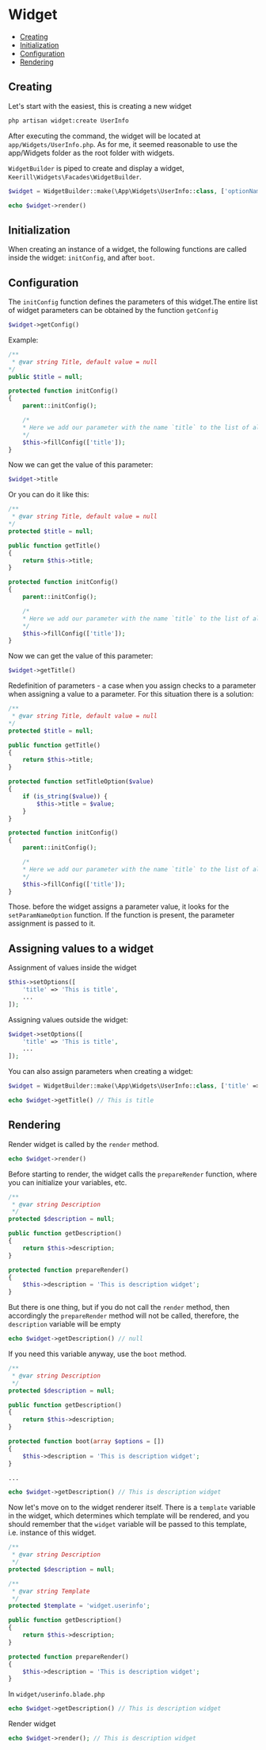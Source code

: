 # Widget

- [Creating](#creating)
- [Initialization](#initialization)
- [Configuration](#configuration)
- [Rendering](#rendering)

Creating
---

Let's start with the easiest, this is creating a new widget

```bash
php artisan widget:create UserInfo
```

After executing the command, the widget will be located at `app/Widgets/UserInfo.php`. 
As for me, it seemed reasonable to use the app/Widgets folder as the root folder with widgets.

`WidgetBuilder` is piped to create and display a widget, `Keerill\Widgets\Facades\WidgetBuilder`.

```php
$widget = WidgetBuilder::make(\App\Widgets\UserInfo::class, ['optionName' => 'optionValue']);

echo $widget->render()
```

Initialization
---

When creating an instance of a widget, the following functions are called inside the widget: `initConfig`, and after `boot`.


Configuration
---

The `initConfig` function defines the parameters of this widget.The entire list of widget parameters can be obtained by the function `getConfig`

```php
$widget->getConfig()
```
Example:

```php
/**
 * @var string Title, default value = null
*/
public $title = null;

protected function initConfig()
{
    parent::initConfig();

    /*
    * Here we add our parameter with the name `title` to the list of already available parameters.
    */
    $this->fillConfig(['title']);
}
```

Now we can get the value of this parameter:

```php
$widget->title
```

Or you can do it like this:

```php
/**
 * @var string Title, default value = null
*/
protected $title = null;

public function getTitle()
{
    return $this->title;
}

protected function initConfig()
{
    parent::initConfig();

    /*
    * Here we add our parameter with the name `title` to the list of already available parameters.
    */
    $this->fillConfig(['title']);
}
```

Now we can get the value of this parameter:

```php
$widget->getTitle()
```

Redefinition of parameters - a case when you assign checks to a parameter when assigning a value to a parameter. For this situation there is a solution:

```php
/**
 * @var string Title, default value = null
*/
protected $title = null;

public function getTitle()
{
    return $this->title;
}

protected function setTitleOption($value)
{
    if (is_string($value)) {
        $this->title = $value;
    }
}

protected function initConfig()
{
    parent::initConfig();

    /*
    * Here we add our parameter with the name `title` to the list of already available parameters.
    */
    $this->fillConfig(['title']);
}
```

Those. before the widget assigns a parameter value, it looks for the `setParamNameOption` function. If the function is present, the parameter assignment is passed to it.

Assigning values to a widget
---
Assignment of values inside the widget

```php
$this->setOptions([
    'title' => 'This is title',
    ...
]);
```

Assigning values outside the widget:

```php
$widget->setOptions([
    'title' => 'This is title',
    ...
]);
```

You can also assign parameters when creating a widget:

```php
$widget = WidgetBuilder::make(\App\Widgets\UserInfo::class, ['title' => 'This is title']);

echo $widget->getTitle() // This is title
```


Rendering
---

Render widget is called by the `render` method.

```php
echo $widget->render()
```

Before starting to render, the widget calls the `prepareRender` function, where you can initialize your variables, etc.

```php
/**
 * @var string Description
 */
protected $description = null;

public function getDescription()
{
    return $this->description;
}

protected function prepareRender()
{
    $this->description = 'This is description widget';
}
```
But there is one thing, but if you do not call the `render` method, then accordingly the `prepareRender` method will not be called, therefore, the `description` variable will be empty

```php
echo $widget->getDescription() // null
```

If you need this variable anyway, use the `boot` method.

```php
/**
 * @var string Description
 */
protected $description = null;

public function getDescription()
{
    return $this->description;
}

protected function boot(array $options = [])
{
    $this->description = 'This is description widget';
}

...

echo $widget->getDescription() // This is description widget
```

Now let's move on to the widget renderer itself. There is a `template` variable in the widget, which determines which template will be rendered, and you should remember that the `widget` variable will be passed to this template, i.e. instance of this widget.

```php
/**
 * @var string Description
 */
protected $description = null;

/**
 * @var string Template
 */
protected $template = 'widget.userinfo';

public function getDescription()
{
    return $this->description;
}

protected function prepareRender()
{
    $this->description = 'This is description widget';
}
```

In `widget/userinfo.blade.php`

```php
echo $widget->getDescription() // This is description widget
```

Render widget

```php
echo $widget->render(); // This is description widget
```